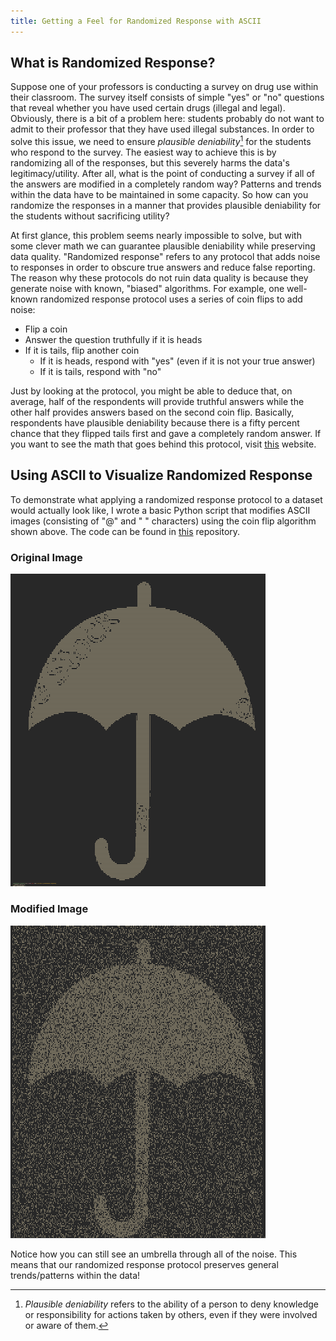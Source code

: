 ```yaml
---
title: Getting a Feel for Randomized Response with ASCII
---
```


## What is Randomized Response?

Suppose one of your professors is conducting a survey on drug use within their classroom. The survey itself consists of simple "yes" or "no" questions that reveal whether you have used certain drugs (illegal and legal). Obviously, there is a bit of a problem here: students probably do not want to admit to their professor that they have used illegal substances. In order to solve this issue, we need to ensure *plausible deniability*[^1] for the students who respond to the survey. The easiest way to achieve this is by randomizing all of the responses, but this severely harms the data's legitimacy/utility. After all, what is the point of conducting a survey if all of the answers are modified in a completely random way? Patterns and trends within the data have to be maintained in some capacity. So how can you randomize the responses in a manner that provides plausible deniability for the students without sacrificing utility?

At first glance, this problem seems nearly impossible to solve, but with some clever math we can guarantee plausible deniability while preserving data quality. "Randomized response" refers to any protocol that adds noise to responses in order to obscure true answers and reduce false reporting. The reason why these protocols do not ruin data quality is because they generate noise with known, "biased" algorithms. For example, one well-known randomized response protocol uses a series of coin flips to add noise:

- Flip a coin
- Answer the question truthfully if it is heads
- If it is tails, flip another coin
    - If it is heads, respond with "yes" (even if it is not your true answer)
    - If it is tails, respond with "no"

Just by looking at the protocol, you might be able to deduce that, on average, half of the respondents will provide truthful answers while the other half provides answers based on the second coin flip. Basically, respondents have plausible deniability because there is a fifty percent chance that they flipped tails first and gave a completely random answer. If you want to see the math that goes behind this protocol, visit [this](https://cscheid.net/writing/data_science/randomized-response/index.html) website.

## Using ASCII to Visualize Randomized Response

To demonstrate what applying a randomized response protocol to a dataset would actually look like, I wrote a basic Python script that modifies ASCII images (consisting of "@" and " " characters) using the coin flip algorithm shown above. The code can be found in [this](https://github.com/dhan4043/randomized-response) repository. 
### Original Image

![A Simple Little Umbrella](/images/without-randomization.png)

### Modified Image

![A Noisy Little Umbrella](/images/with-randomization.png)

Notice how you can still see an umbrella through all of the noise. This means that our randomized response protocol preserves general trends/patterns within the data!

[^1]: *Plausible deniability* refers to the ability of a person to deny knowledge or responsibility for actions taken by others, even if they were involved or aware of them.
